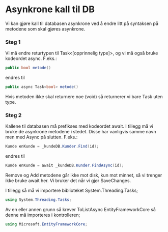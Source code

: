 # Asynkrone kall til DB

Vi kan gjøre kall til databasen asynkrone ved å endre litt på syntaksen på metodene som skal gjøres asynkrone.

### Steg 1 

Vi må endre returtypen til Task<[opprinnelig type]>, og vi må også bruke kodeordet async. F.eks.: 

```cs
public bool metode()
```  
endres til
```cs
public async Task<bool> metode()
```
Hvis metoden ikke skal returnere noe (void) så returnerer vi bare Task uten type.

### Steg 2

Kallene til databasen må prefikses med kodeordet await. I tillegg må vi bruke de asynkrone metodene i stedet. Disse har vanligvis samme navn men med Async på slutten. F.eks.:

```cs
Kunde enKunde = _kundeDB.Kunder.Find(id);
```
endres til

```cs
Kunde enKunde = await _kundeDB.Kunder.FindAsync(id);
```

Remove og Add metodene går ikke mot disk, kun mot minnet, så vi trenger ikke bruke await her. Vi bruker det når vi gjør SaveChanges.

I tillegg så må vi importere biblioteket System.Threading.Tasks;

```cs
using System.Threading.Tasks;
``` 

Av en eller annen grunn så krever ToListAsync EntityFrameworkCore så denne må importeres i kontrolleren;

```cs
using Microsoft.EntityFrameworkCore;
```